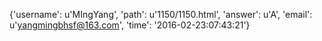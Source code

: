 {'username': u'MIngYang', 'path': u'1150/1150.html', 'answer': u'A', 'email': u'yangmingbhsf@163.com', 'time': '2016-02-23:07:43:21'}